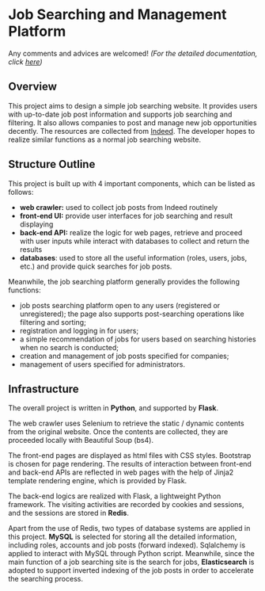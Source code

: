 # Job Searching and Management Platform
Any comments and advices are welcomed!
_(For the detailed documentation, click [here](/doc))_

## Overview
This project aims to design a simple job searching website. It provides users with up-to-date job post information and supports job searching and filtering. It also allows companies to post and manage new job opportunities decently. The resources are collected from [Indeed](https://sg.indeed.com/?r=us). The developer hopes to realize similar functions as a normal job searching website.

## Structure Outline
This project is built up with 4 important components, which can be listed as follows:
* __web crawler:__ used to collect job posts from Indeed routinely
* __front-end UI:__ provide user interfaces for job searching and result displaying
* __back-end API:__ realize the logic for web pages, retrieve and proceed with user inputs while interact with databases to collect and return the results
* __databases__: used to store all the useful information (roles, users, jobs, etc.) and provide quick searches for job posts.

Meanwhile, the job searching platform generally provides the following functions:
* job posts searching platform open to any users (registered or unregistered); the page also supports post-searching operations like filtering and sorting;
* registration and logging in for users;
* a simple recommendation of jobs for users based on searching histories when no search is conducted;
* creation and management of job posts specified for companies;
* management of users specified for administrators.

## Infrastructure
The overall project is written in __Python__, and supported by __Flask__.

The web crawler uses Selenium to retrieve the static / dynamic contents from the original website. Once the contents are collected, they are proceeded locally with Beautiful Soup (bs4).

The front-end pages are displayed as html files with CSS styles. Bootstrap is chosen for page rendering. The results of interaction between front-end and back-end APIs are reflected in web pages with the help of Jinja2 template rendering engine, which is provided by Flask.

The back-end logics are realized with Flask, a lightweight Python framework. The visiting activities are recorded by cookies and sessions, and the sessions are stored in __Redis__.

Apart from the use of Redis, two types of database systems are applied in this project. __MySQL__ is selected for storing all the detailed information, including roles, accounts and job posts (forward indexed). Sqlalchemy is applied to interact with MySQL through Python script. Meanwhile, since the main function of a job searching site is the search for jobs, __Elasticsearch__ is adopted to support inverted indexing of the job posts in order to accelerate the searching process. 

